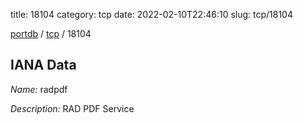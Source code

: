 title: 18104
category: tcp
date: 2022-02-10T22:46:10
slug: tcp/18104

[portdb](/) / [tcp](/category/tcp.html) / 18104


## IANA Data

_Name:_ radpdf

_Description:_ RAD PDF Service


